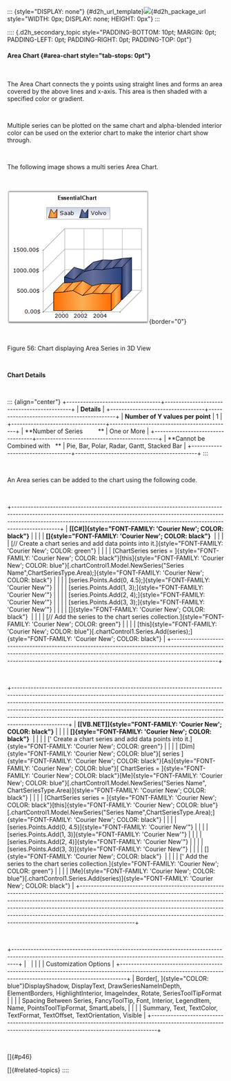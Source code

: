 ::: {style="DISPLAY: none"}
[](ms-xhelp:///?Id=d2h_url_template){#d2h_url_template}![](!package_url!){#d2h_package_url style="WIDTH: 0px; DISPLAY: none; HEIGHT: 0px"}
:::

:::: {.d2h_secondary_topic style="PADDING-BOTTOM: 10pt; MARGIN: 0pt; PADDING-LEFT: 0pt; PADDING-RIGHT: 0pt; PADDING-TOP: 0pt"}
#### Area Chart {#area-chart style="tab-stops: 0pt"}

 

The Area Chart connects the y points using straight lines and forms an area covered by the above lines and x-axis. This area is then shaded with a specified color or gradient.

 

Multiple series can be plotted on the same chart and alpha-blended interior color can be used on the exterior chart to make the interior chart show through.

 

The following image shows a multi series Area Chart.

 

![](ImagesExt/image84_58.jpg){border="0"}

 

Figure 56: Chart displaying Area Series in 3D View

 

**Chart Details**

 

::: {align="center"}
+----------------------------------+--------------------------------------------+
| **Details**                                                                   |
+----------------------------------+--------------------------------------------+
| **Number of Y values per point** | 1                                          |
+----------------------------------+--------------------------------------------+
| **Number of Series         **    | One or More                                |
+----------------------------------+--------------------------------------------+
| **Cannot be Combined with   **   | Pie, Bar, Polar, Radar, Gantt, Stacked Bar |
+----------------------------------+--------------------------------------------+
:::

 

An Area series can be added to the chart using the following code.

 

+-----------------------------------------------------------------------------------------------------------------------------------------------------------------------------------------------------------------------------------------------------------+
| **[\[C#\]]{style="FONT-FAMILY: 'Courier New'; COLOR: black"}**                                                                                                                                                                                            |
|                                                                                                                                                                                                                                                           |
| **[]{style="FONT-FAMILY: 'Courier New'; COLOR: black"}**                                                                                                                                                                                                  |
|                                                                                                                                                                                                                                                           |
| [// Create a chart series and add data points into it.]{style="FONT-FAMILY: 'Courier New'; COLOR: green"}                                                                                                                                                 |
|                                                                                                                                                                                                                                                           |
| [ChartSeries series = ]{style="FONT-FAMILY: 'Courier New'; COLOR: black"}[this]{style="FONT-FAMILY: 'Courier New'; COLOR: blue"}[.chartControl1.Model.NewSeries(\"Series Name\",ChartSeriesType.Area);]{style="FONT-FAMILY: 'Courier New'; COLOR: black"} |
|                                                                                                                                                                                                                                                           |
| [series.Points.Add(0, 4.5);]{style="FONT-FAMILY: 'Courier New'"}                                                                                                                                                                                          |
|                                                                                                                                                                                                                                                           |
| [series.Points.Add(1, 3);]{style="FONT-FAMILY: 'Courier New'"}                                                                                                                                                                                            |
|                                                                                                                                                                                                                                                           |
| [series.Points.Add(2, 4);]{style="FONT-FAMILY: 'Courier New'"}                                                                                                                                                                                            |
|                                                                                                                                                                                                                                                           |
| [series.Points.Add(3, 3);]{style="FONT-FAMILY: 'Courier New'"}                                                                                                                                                                                            |
|                                                                                                                                                                                                                                                           |
| []{style="FONT-FAMILY: 'Courier New'; COLOR: black"}                                                                                                                                                                                                      |
|                                                                                                                                                                                                                                                           |
| [// Add the series to the chart series collection.]{style="FONT-FAMILY: 'Courier New'; COLOR: green"}                                                                                                                                                     |
|                                                                                                                                                                                                                                                           |
| [this]{style="FONT-FAMILY: 'Courier New'; COLOR: blue"}[.chartControl1.Series.Add(series);]{style="FONT-FAMILY: 'Courier New'; COLOR: black"}                                                                                                             |
+-----------------------------------------------------------------------------------------------------------------------------------------------------------------------------------------------------------------------------------------------------------+

 

+--------------------------------------------------------------------------------------------------------------------------------------------------------------------------------------------------------------------------------------------------------------------------------------------------------------------------------------------------------------------------------------------------------------------------+
| **[\[VB.NET\]]{style="FONT-FAMILY: 'Courier New'; COLOR: black"}**                                                                                                                                                                                                                                                                                                                                                       |
|                                                                                                                                                                                                                                                                                                                                                                                                                          |
| **[]{style="FONT-FAMILY: 'Courier New'; COLOR: black"}**                                                                                                                                                                                                                                                                                                                                                                 |
|                                                                                                                                                                                                                                                                                                                                                                                                                          |
| [\' Create a chart series and add data points into it.]{style="FONT-FAMILY: 'Courier New'; COLOR: green"}                                                                                                                                                                                                                                                                                                                |
|                                                                                                                                                                                                                                                                                                                                                                                                                          |
| [Dim]{style="FONT-FAMILY: 'Courier New'; COLOR: blue"}[ series ]{style="FONT-FAMILY: 'Courier New'; COLOR: black"}[As]{style="FONT-FAMILY: 'Courier New'; COLOR: blue"}[ ChartSeries = ]{style="FONT-FAMILY: 'Courier New'; COLOR: black"}[Me]{style="FONT-FAMILY: 'Courier New'; COLOR: blue"}[.chartControl1.Model.NewSeries(\"Series Name\", ChartSeriesType.Area)]{style="FONT-FAMILY: 'Courier New'; COLOR: black"} |
|                                                                                                                                                                                                                                                                                                                                                                                                                          |
| [ChartSeries series = ]{style="FONT-FAMILY: 'Courier New'; COLOR: black"}[this]{style="FONT-FAMILY: 'Courier New'; COLOR: blue"}[.chartControl1.Model.NewSeries(\"Series Name\",ChartSeriesType.Area);]{style="FONT-FAMILY: 'Courier New'; COLOR: black"}                                                                                                                                                                |
|                                                                                                                                                                                                                                                                                                                                                                                                                          |
| [series.Points.Add(0, 4.5)]{style="FONT-FAMILY: 'Courier New'"}                                                                                                                                                                                                                                                                                                                                                          |
|                                                                                                                                                                                                                                                                                                                                                                                                                          |
| [series.Points.Add(1, 3)]{style="FONT-FAMILY: 'Courier New'"}                                                                                                                                                                                                                                                                                                                                                            |
|                                                                                                                                                                                                                                                                                                                                                                                                                          |
| [series.Points.Add(2, 4)]{style="FONT-FAMILY: 'Courier New'"}                                                                                                                                                                                                                                                                                                                                                            |
|                                                                                                                                                                                                                                                                                                                                                                                                                          |
| [series.Points.Add(3, 3)]{style="FONT-FAMILY: 'Courier New'"}                                                                                                                                                                                                                                                                                                                                                            |
|                                                                                                                                                                                                                                                                                                                                                                                                                          |
| []{style="FONT-FAMILY: 'Courier New'; COLOR: black"}                                                                                                                                                                                                                                                                                                                                                                     |
|                                                                                                                                                                                                                                                                                                                                                                                                                          |
| [\' Add the series to the chart series collection.]{style="FONT-FAMILY: 'Courier New'; COLOR: green"}                                                                                                                                                                                                                                                                                                                    |
|                                                                                                                                                                                                                                                                                                                                                                                                                          |
| [Me]{style="FONT-FAMILY: 'Courier New'; COLOR: blue"}[.chartControl1.Series.Add(series)]{style="FONT-FAMILY: 'Courier New'; COLOR: black"}                                                                                                                                                                                                                                                                               |
+--------------------------------------------------------------------------------------------------------------------------------------------------------------------------------------------------------------------------------------------------------------------------------------------------------------------------------------------------------------------------------------------------------------------------+

 

+--------------------------------------------------------------------------------------------------------------------------------------------------------------+
|                                                                                                                                                              |
|                                                                                                                                                              |
| Customization Options                                                                                                                                        |
+--------------------------------------------------------------------------------------------------------------------------------------------------------------+
| Border[, ]{style="COLOR: blue"}DisplayShadow, DisplayText, DrawSeriesNameInDepth, ElementBorders, HighlightInterior, ImageIndex, Rotate, SeriesToolTipFormat |
|                                                                                                                                                              |
| Spacing Between Series, FancyToolTip, Font, Interior, LegendItem, Name, PointsToolTipFormat, SmartLabels,                                                    |
|                                                                                                                                                              |
| Summary, Text, TextColor, TextFormat, TextOffset, TextOrientation, Visible                                                                                   |
+--------------------------------------------------------------------------------------------------------------------------------------------------------------+

 

[]{#p46} 

[]{#related-topics}
::::
